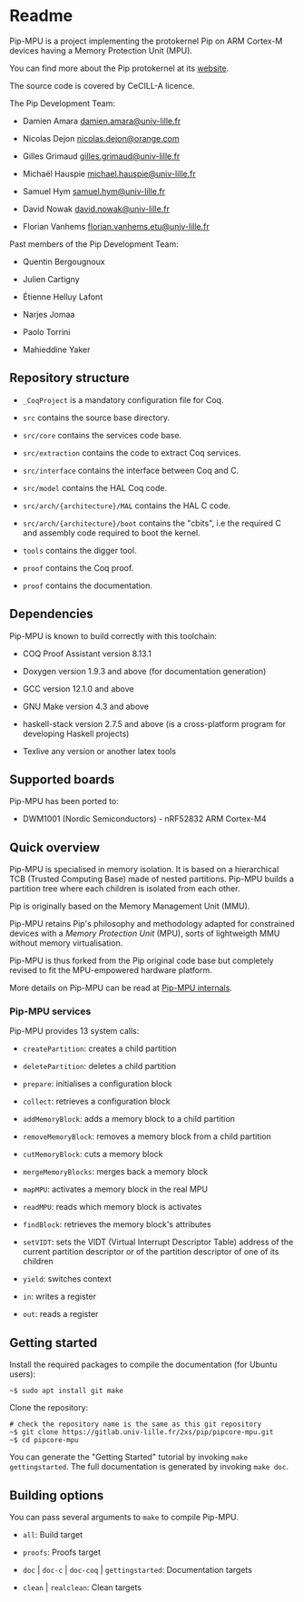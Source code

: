 

# Readme

Pip-MPU is a project implementing the protokernel Pip on ARM Cortex-M devices having a Memory Protection Unit (MPU).



You can find more about the Pip protokernel at its [website](http://pip.univ-lille.fr/).



The source code is covered by CeCILL-A licence.


The Pip Development Team:

* Damien Amara <damien.amara@univ-lille.fr>

* Nicolas Dejon <nicolas.dejon@orange.com>

* Gilles Grimaud <gilles.grimaud@univ-lille.fr>

* Michaël Hauspie <michael.hauspie@univ-lille.fr>

* Samuel Hym <samuel.hym@univ-lille.fr>

* David Nowak <david.nowak@univ-lille.fr>

* Florian Vanhems <florian.vanhems.etu@univ-lille.fr>

Past members of the Pip Development Team:


* Quentin Bergougnoux

* Julien Cartigny

* Étienne Helluy Lafont

* Narjes Jomaa

* Paolo Torrini

* Mahieddine Yaker



## Repository structure



* `_CoqProject` is a mandatory configuration file for Coq.

* `src` contains the source base directory.

* `src/core` contains the services code base.

* `src/extraction` contains the code to extract Coq services.

* `src/interface` contains the interface between Coq and C.

* `src/model` contains the HAL Coq code.

* `src/arch/{architecture}/MAL` contains the HAL C code.

* `src/arch/{architecture}/boot` contains the "cbits", i.e the required C and assembly code required to boot the kernel.

* `tools` contains the digger tool.

* `proof` contains the Coq proof.

* `proof` contains the documentation.


## Dependencies

Pip-MPU is known to build correctly with this toolchain:



* COQ Proof Assistant version 8.13.1

* Doxygen version 1.9.3 and above (for documentation generation)

* GCC version 12.1.0 and above

* GNU Make version 4.3 and above

* haskell-stack version 2.7.5 and above (is a cross-platform program for developing Haskell projects)

* Texlive any version or another latex tools


## Supported boards

Pip-MPU has been ported to:

* DWM1001 (Nordic Semiconductors) - nRF52832 ARM Cortex-M4

## Quick overview

Pip-MPU is specialised in memory isolation.
It is based on a hierarchical TCB (Trusted Computing Base) made of nested partitions.
Pip-MPU builds a partition tree where each children is isolated from each other.

Pip is originally based on the Memory Management Unit (MMU).

Pip-MPU retains Pip's philosophy and methodology adapted for constrained devices with a *Memory Protection Unit* (MPU), sorts of lightweigth MMU without memory virtualisation.

Pip-MPU is thus forked from the Pip original code base but completely revised to fit the MPU-empowered hardware platform.

More details on Pip-MPU can be read at [Pip-MPU internals](https://gitlab.univ-lille.fr/2xs/pip/pipcore-mpu/-/blob/master/PipInternals.md).

### Pip-MPU services

Pip-MPU provides 13 system calls:

* `createPartition`: creates a child partition

* `deletePartition`: deletes a child partition

* `prepare`: initialises a configuration block

* `collect`: retrieves a configuration block

* `addMemoryBlock`: adds a memory block to a child partition

* `removeMemoryBlock`: removes a memory block from a child partition

* `cutMemoryBlock`: cuts a memory block

* `mergeMemoryBlocks`: merges back a memory block

* `mapMPU`: activates a memory block in the real MPU

* `readMPU`: reads which memory block is activates

* `findBlock`: retrieves the memory block's attributes

* `setVIDT`: sets the VIDT (Virtual Interrupt Descriptor Table) address of the current partition descriptor or of the partition descriptor of one of its children

* `yield`: switches context

* `in`: writes a register

* `out`: reads a register

## Getting started

Install the required packages to compile the documentation (for Ubuntu users):

```console
~$ sudo apt install git make
```

Clone the repository:
```console
# check the repository name is the same as this git repository
~$ git clone https://gitlab.univ-lille.fr/2xs/pip/pipcore-mpu.git
~$ cd pipcore-mpu
```

You can generate the "Getting Started" tutorial by invoking `make gettingstarted`. The full documentation is generated by invoking `make doc`.

## Building options



You can pass several arguments to ```make``` to compile Pip-MPU.



* `all`: Build target

* `proofs`: Proofs target

* `doc` | `doc-c` | `doc-coq` | `gettingstarted`: Documentation targets

* `clean` | `realclean`: Clean targets

